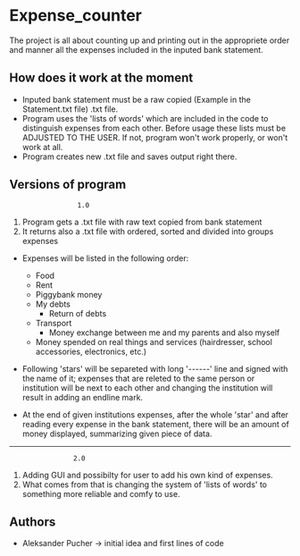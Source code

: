 # Expense_counter
The project is all about counting up and printing out in the appropriete order and manner all the expenses included in the inputed bank statement.

## How does it work at the moment
- Inputed bank statement must be a raw copied (Example in the Statement.txt file) .txt file.
- Program uses the 'lists of words' which are included in the code to distinguish expenses from each other. Before usage these lists must be ADJUSTED TO THE USER. If not, program won't work properly, or won't work at all.
- Program creates new .txt file and saves output right there.

## Versions of program
					
					 1.0

1. Program gets a .txt file with raw text copied from bank statement
2. It returns also a .txt file with ordered, sorted and divided into groups expenses
- Expenses will be listed in the following order:
	* Food
	* Rent
	* Piggybank money
	* My debts
    	* Return of debts
	* Transport
    	* Money exchange between me and my parents and also 		  myself
	* Money spended on real things and services (hairdresser, 	  school accessories, electronics, etc.)

- Following 'stars' will be separeted with long '------' line and signed with the name of it; expenses that are releted to the same person or institution will be next to each other and changing the institution will result in adding an endline mark.

- At the end of given institutions expenses, after the whole 'star' and after reading every expense in the bank
statement, there will be an amount of money displayed, summarizing given piece of data.

--------------------------------------------------------------
					2.0

1. Adding GUI and possibilty for user to add his own kind of expenses.
2. What comes from that is changing the system of 'lists of words' to something more reliable and comfy to use.

## Authors

- Aleksander Pucher -> initial idea and first lines of code 